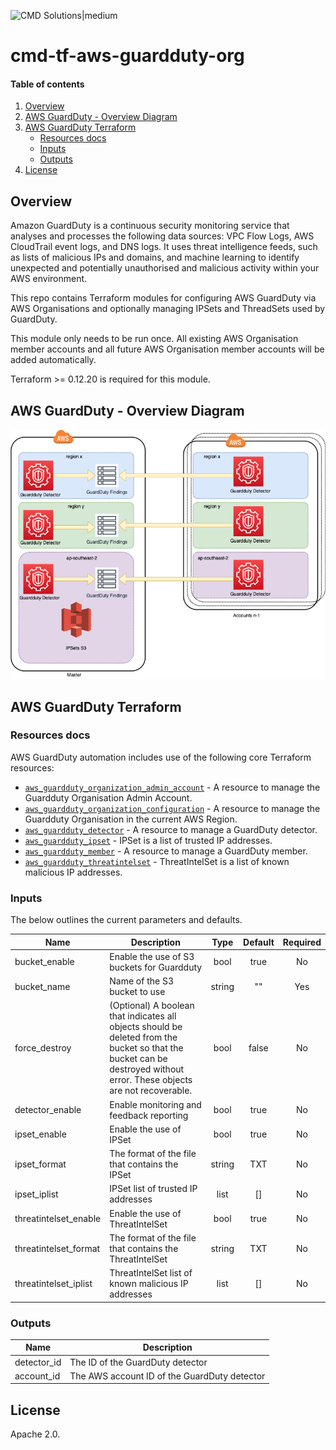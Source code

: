 <!-- vim: set ft=markdown: -->
![CMD Solutions|medium](https://s3-ap-southeast-2.amazonaws.com/cmd-website-images/CMDlogo.jpg)

# cmd-tf-aws-guardduty-org

#### Table of contents

1. [Overview](#overview)
2. [AWS GuardDuty - Overview Diagram](#aws-guardduty---overview-diagram)
3. [AWS GuardDuty Terraform](#aws-guardduty-terraform)
    * [Resources docs](#resources-docs)
    * [Inputs](#inputs)
    * [Outputs](#outputs)
4. [License](#license)

## Overview

Amazon GuardDuty is a continuous security monitoring service that analyses and processes the following data sources: VPC Flow Logs, AWS CloudTrail event logs, and DNS logs. It uses threat intelligence feeds, such as lists of malicious IPs and domains, and machine learning to identify unexpected and potentially unauthorised and malicious activity within your AWS environment.

This repo contains Terraform modules for configuring AWS GuardDuty via AWS Organisations and optionally managing IPSets and ThreadSets used by GuardDuty.

This module only needs to be run once. All existing AWS Organisation member accounts and all future AWS Organisation member accounts will be added automatically.

Terraform >= 0.12.20 is required for this module.

## AWS GuardDuty - Overview Diagram

![GuardDuty|medium](docs/guardduty-org.png)

## AWS GuardDuty Terraform

### Resources docs

AWS GuardDuty automation includes use of the following core Terraform resources:

- [`aws_guardduty_organization_admin_account`](https://www.terraform.io/docs/providers/aws/r/aws_guardduty_organization_admin_account.html) - A resource to manage the Guardduty Organisation Admin Account.
- [`aws_guardduty_organization_configuration`](https://www.terraform.io/docs/providers/aws/r/guardduty_organization_configuration.html) - A resource to manage the Guardduty Organisation in the current AWS Region.
- [`aws_guardduty_detector`](https://www.terraform.io/docs/providers/aws/r/guardduty_detector.html) - A resource to manage a GuardDuty detector.
- [`aws_guardduty_ipset`](https://www.terraform.io/docs/providers/aws/r/guardduty_ipset.html) - IPSet is a list of trusted IP addresses.
- [`aws_guardduty_member`](https://www.terraform.io/docs/providers/aws/r/guardduty_member.html) - A resource to manage a GuardDuty member.
- [`aws_guardduty_threatintelset`](https://www.terraform.io/docs/providers/aws/r/guardduty_threatintelset.html) - ThreatIntelSet is a list of known malicious IP addresses.

### Inputs

The below outlines the current parameters and defaults.

| Name | Description | Type | Default | Required |
|------|-------------|:----:|:-------:|:--------:|
|bucket_enable|Enable the use of S3 buckets for Guardduty|bool|true|No
|bucket_name|Name of the S3 bucket to use|string|""|Yes|
|force_destroy|(Optional) A boolean that indicates all objects should be deleted from the bucket so that the bucket can be destroyed without error. These objects are not recoverable.|bool|false|No|
|detector_enable|Enable monitoring and feedback reporting|bool|true|No|
|ipset_enable|Enable the use of IPSet|bool|true|No
|ipset_format|The format of the file that contains the IPSet|string|TXT|No|
|ipset_iplist|IPSet list of trusted IP addresses|list|[]|No|
|threatintelset_enable|Enable the use of ThreatIntelSet|bool|true|No
|threatintelset_format|The format of the file that contains the ThreatIntelSet|string|TXT|No|
|threatintelset_iplist|ThreatIntelSet list of known malicious IP addresses|list|[]|No|

### Outputs

|Name|Description|
|------------|---------------------|
|detector_id|The ID of the GuardDuty detector|
|account_id|The AWS account ID of the GuardDuty detector|

## License

Apache 2.0.